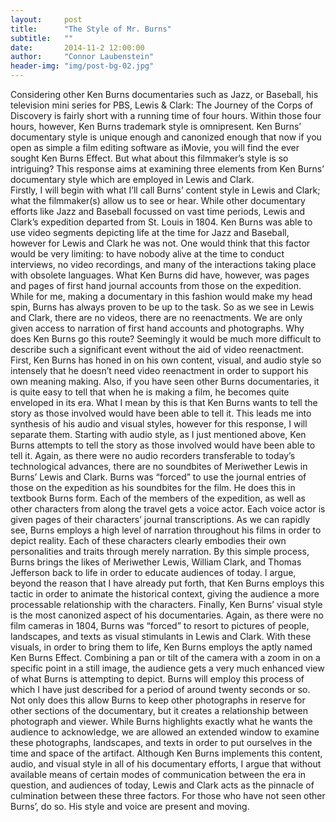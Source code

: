 ```yaml
---
layout:     post
title:      "The Style of Mr. Burns"
subtitle:   ""
date:       2014-11-2 12:00:00
author:     "Connor Laubenstein"
header-img: "img/post-bg-02.jpg"
---
```


<p>Considering other Ken Burns documentaries such as Jazz, or Baseball, his television mini series for PBS, Lewis &amp; Clark: The Journey of the Corps of Discovery is fairly short with a running time of four hours.  Within those four hours, however, Ken Burns trademark style is omnipresent.  Ken Burns’ documentary style is unique enough and canonized enough that now if you open as simple a film editing software as iMovie, you will find the ever sought Ken Burns Effect.  But what about this filmmaker’s style is so intriguing?  This response aims at examining three elements from Ken Burns’ documentary style which are employed in Lewis and Clark.<br>
Firstly, I will begin with what I’ll call Burns’ content style in Lewis and Clark; what the filmmaker(s) allow us to see or hear.  While other documentary efforts like Jazz and Baseball focussed on vast time periods, Lewis and Clark’s expedition departed from St. Louis in 1804.  Ken Burns was able to use video segments depicting life at the time for Jazz and Baseball, however for Lewis and Clark he was not.  One would think that this factor would be very limiting: to have nobody alive at the time to conduct interviews, no video recordings, and many of the interactions taking place with obsolete languages.  What Ken Burns did have, however, was pages and pages of first hand journal accounts from those on the expedition.  While for me, making a documentary in this fashion would make my head spin, Burns has always proven to be up to the task.  So as we see in Lewis and Clark, there are no videos, there are no reenactments.  We are only given access to narration of first hand accounts and photographs.  Why does Ken Burns go this route?  Seemingly it would be much more difficult to describe such a significant event without the aid of video reenactment.  First, Ken Burns has honed in on his own content, visual, and audio style so intensely that he doesn’t need video reenactment in order to support his own meaning making.  Also, if you have seen other Burns documentaries, it is quite easy to tell that when he is making a film, he becomes quite enveloped in its era.  What I mean by this is that Ken Burns wants to tell the story as those involved would have been able to tell it.  This leads me into synthesis of his audio and visual styles, however for this response, I will separate them.
Starting with audio style, as I just mentioned above, Ken Burns attempts to tell the story as those involved would have been able to tell it.  Again, as there were no audio recorders transferable to today’s technological advances, there are no soundbites of Meriwether Lewis in Burns’ Lewis and Clark.  Burns was “forced” to use the journal entries of those on the expedition as his soundbites for the film.  He does this in textbook Burns form.  Each of the members of the expedition, as well as other characters from along the travel gets a voice actor.  Each voice actor is given pages of their characters’ journal transcriptions.  As we can rapidly see, Burns employs a high level of narration throughout his films in order to depict reality.  Each of these characters clearly embodies their own personalities and traits through merely narration.  By this simple process, Burns brings the likes of Meriwether Lewis, William Clark, and Thomas Jefferson back to life in order to educate audiences of today.  I argue, beyond the reason that I have already put forth, that Ken Burns employs this tactic in order to animate the historical context, giving the audience a more processable relationship with the characters.
Finally, Ken Burns’ visual style is the most canonized aspect of his documentaries.  Again, as there were no film cameras in 1804, Burns was “forced” to resort to pictures of people, landscapes, and texts as visual stimulants in Lewis and Clark.  With these visuals, in order to bring them to life, Ken Burns employs the aptly named Ken Burns Effect.  Combining a pan or tilt of the camera with a zoom in on a specific point in a still image, the audience gets a very much enhanced view of what Burns is attempting to depict.  Burns will employ this process of which I have just described for a period of around twenty seconds or so.  Not only does this allow Burns to keep other photographs in reserve for other sections of the documentary, but it creates a relationship between photograph and viewer.  While Burns highlights exactly what he wants the audience to acknowledge, we are allowed an extended window to examine these photographs, landscapes, and texts in order to put ourselves in the time and space of the artifact.
Although Ken Burns implements this content, audio, and visual style in all of his documentary efforts, I argue that without available means of certain modes of communication between the era in question, and audiences of today, Lewis and Clark acts as the pinnacle of culmination between these three factors.  For those who have not seen other Burns’, do so.  His style and voice are present and moving.</p>

